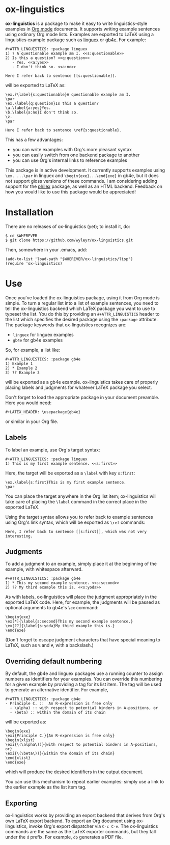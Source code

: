# ox-linguistics
**ox-linguistics** is a package to make it easy to write linguistics-style
examples in [Org mode](https://orgmode.org) documents.  It supports
writing example sentences using ordinary Org mode lists. Examples are
exported to LaTeX using a linguistics example package such as
[linguex](http://www.ctan.org/pkg/linguex) or
[gb4e](http://www.ctan.org/pkg/gb4e). For example:

```Org
#+ATTR_LINGUISTICS: :package linguex
1) ? A questionable example am I. <<s:questionable>>
2) Is this a question? <<q:question>>
   - Yes. <<a:yes>>
   - I don't think so. <<a:no>>

Here I refer back to sentence [[s:questionable]].
```

will be exported to LaTeX as:

```TeX
\ex.?\label{s:questionable}A questionable example am I.
\par
\ex.\label{q:question}Is this a question?
\a.\label{a:yes}Yes.
\b.\label{a:no}I don't think so.
\z.
\par

Here I refer back to sentence \ref{s:questionable}.
```

This has a few advantages:
 - you can write examples with Org's more pleasant syntax
 - you can easily switch from one backend package to another
 - you can use Org's internal links to reference examples

This package is in active development. It currently supports examples
using `\ex. ...\par` in linguex and `\begin{exe}...\end{exe}` in gb4e,
but it does not support gloss versions of these commands. I am
considering adding support for the
[philex](http://www.ctan.org/pkg/philex) package, as well as an HTML
backend.  Feedback on how you would like to use this package would be
appreciated!

# Installation
There are no releases of ox-linguistics (yet); to install it, do:

    $ cd $WHEREVER
    $ git clone https://github.com/wyleyr/ox-linguistics.git
  
Then, somewhere in your .emacs, add:

```elisp
(add-to-list 'load-path "$WHEREVER/ox-linguistics/lisp")
(require 'ox-linguistics)
```

# Use
Once you've loaded the ox-linguistics package, using it from Org mode
is simple.  To turn a regular list into a list of example sentences,
you need to tell the ox-linguistics backend which LaTeX package you
want to use to typeset the list.  You do this by providing an
`#+ATTR_LINGUISTICS` header to the list which specifies the desired
package using the `:package` attribute.  The package keywords that
ox-linguistics recognizes are:
  - `linguex` for linguex examples
  - `gb4e` for gb4e examples
  
So, for example, a list like:
```Org
#+ATTR_LINGUISTICS: :package gb4e
1) Example 1
2) * Example 2
3) ?? Example 3
```
will be exported as a gb4e example.  ox-linguistics takes care of
properly placing labels and judgments for whatever LaTeX package you
select. 

Don't forget to load the appropriate package in your document
preamble.  Here you would need:
```Org
#+LATEX_HEADER: \usepackage{gb4e}
```
or similar in your Org file.

## Labels
To label an example, use Org's target syntax:

```Org
#+ATTR_LINGUISTICS: :package linguex
1) This is my first example sentence. <<s:first>>
```
Here, the target will be exported as a `\label` with key `s:first`:

```Tex
\ex.\label{s:first}This is my first example sentence.
\par
```

You can place the target anywhere in the Org list item; ox-linguistics
will take care of placing the `\label` command in the correct place in
the exported LaTeX.

Using the target syntax allows you to refer back to example sentences
using Org's link syntax, which will be exported as `\ref` commands:

```Org
Here, I refer back to sentence [[s:first]], which was not very interesting.
```

## Judgments
To add a judgment to an example, simply place it at the beginning of
the example, with whitespace afterward.

```Org
#+ATTR_LINGUISTICS: :package gb4e
1) * This my second example sentence. <<s:second>>
2) ?? My third example this is. <<s:yoda>>
```

As with labels, ox-linguistics will place the judgment appropriately
in the exported LaTeX code.  Here, for example, the judgments will be
passed as optional arguments to gb4e's `\ex` command:

```TeX
\begin{exe}
\ex[*]{\label{s:second}This my second example sentence.}
\ex[??]{\label{s:yoda}My third example this is.}
\end{exe}
```

(Don't forget to escape judgment characters that have special meaning
to LaTeX, such as `%` and `#`, with a backslash.)

## Overriding default numbering
By default, the gb4e and linguex packages use a running counter to
assign numbers as identifiers for your examples.  You can override
this numbering for a given example by providing a tag for its list
item.  The tag will be used to generate an alternative identifier.
For example,

```Org
#+ATTR_LINGUISTICS: :package gb4e
- Principle C. ::  An R-expression is free only
  - \alpha) :: with respect to potential binders in A-positions, or
  - \beta) :: within the domain of its chain
```
will be exported as:

```TeX
\begin{exe}
\exi{Principle C.}{An R-expression is free only}
\begin{xlist}
\exi{\(\alpha\))}{with respect to potential binders in A-positions, or}
\exi{\(\beta\))}{within the domain of its chain}
\end{xlist}
\end{exe}
```

which will produce the desired identifiers in the output document.

You can use this mechanism to repeat earlier examples: simply use a
link to the earlier example as the list item tag.

## Exporting
ox-linguistics works by providing an export backend that derives from
Org's own LaTeX export backend.  To export an Org document using
ox-linguistics, invoke Org's export dispatcher via `C-c C-e`.  The
ox-linguistics commands are the same as the LaTeX exporter commands,
but they fall under the `d` prefix.  For example, `dp` generates a PDF file.
